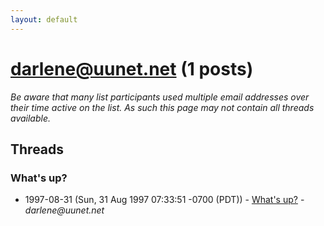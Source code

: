 ```yaml
---
layout: default
---
```


# darlene@uunet.net (1 posts)

_Be aware that many list participants used multiple email addresses over their time active on the list. As such this page may not contain all threads available._

## Threads

### What's up?
+ 1997-08-31 (Sun, 31 Aug 1997 07:33:51 -0700 (PDT)) - [What's up?](/archive/1997/08/e196ba827e9f2b09486dd193d585ccf3ae136fcbacafcd4d17681eb364eefeb3) - _darlene@uunet.net_

